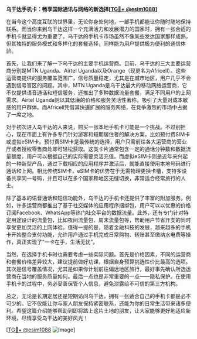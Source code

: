 **乌干达手机卡：畅享国际通讯与网络的新选择[[TG💪+ @esim1088](https://t.me/s/esim1088)]**

在当今这个高度互联的世界里，无论你身处何地，一部手机都能让你随时随地保持联系。而当你来到乌干达这样一个充满活力和发展潜力的国家时，拥有一张合适的手机卡就显得尤为重要了。乌干达的手机卡市场虽然不像某些发达国家那样成熟，但其独特的服务模式和多样化的套餐选择，同样能为用户提供极为便利的通信体验。

首先，让我们来了解一下乌干达的主要手机运营商。目前，乌干达的三大主要运营商分别是MTN Uganda、Airtel Uganda以及Orange（现更名为Africell）。这些运营商提供的服务覆盖范围广，信号质量稳定，尤其是在城市地区，用户几乎不会遇到信号盲区的问题。其中，MTN Uganda是乌干达最大的移动网络运营商，它不仅提供语音通话和短信服务，还推出了多种数据流量套餐，满足不同用户的上网需求。Airtel Uganda则以其低廉的价格和服务灵活性著称，吸引了大量对成本敏感的用户群体。而Africell凭借其快速扩展的服务网络，在竞争激烈的市场中占据了一席之地。

对于初次进入乌干达的人来说，购买一张本地手机卡可能是一个挑战。不过别担心，现在市面上有许多专门针对游客和短期居住者的解决方案，比如预付费SIM卡或虚拟eSIM卡。预付费SIM卡是最传统的选择，用户只需前往各大运营商的营业厅或者授权零售商处即可轻松获取。这类卡片通常包含一定的通话分钟数和数据流量额度，用户可以根据自己的实际需要灵活充值。而虚拟eSIM卡则是近年来兴起的一种新型产品，通过下载相应的应用程序并激活后，就能直接使用本地号码进行通话和上网。相比传统SIM卡，eSIM卡的优势在于无需物理更换卡槽，支持多设备共享同一号码，并且可以在多个国家和地区无缝切换，非常适合经常旅行的人士。

除了基本的语音通话和短信功能外，乌干达的手机卡还提供了丰富的附加服务。例如，许多运营商都推出了基于社交媒体的应用程序捆绑包，用户可以以优惠的价格订阅Facebook、WhatsApp等热门社交平台的数据流量。此外，还有专门针对特定用途设计的流量包，比如夜间流量包、周末流量包等，帮助用户节省开支的同时享受更加灵活的上网体验。值得一提的是，随着金融科技的发展，越来越多的手机卡开始整合支付功能，允许用户通过手机完成日常购物、转账甚至缴纳水电费等操作，真正实现了“一卡在手，生活无忧”。

当然，在选择手机卡时也需要考虑一些实际问题。首先是价格因素，不同的运营商和套餐价格差异较大，建议提前做好功课，根据自身预算挑选性价比最高的选项。其次是信号覆盖情况，尤其是如果你计划前往偏远地区旅行，最好事先确认所选运营商在当地的服务质量如何。最后一点也是非常重要的一点——隐私保护。在使用手机卡的过程中，务必妥善保管个人信息，避免泄露给不可信的第三方机构。

总之，无论是长期定居还是短期访问乌干达，拥有一张适合自己的手机卡都是必不可少的。它不仅能让你与家人朋友保持紧密联系，还能为你的日常生活带来诸多便利。希望这篇介绍能够帮助到即将踏上这片土地的朋友，让大家能够更好地适应新环境，尽情享受乌干达的美好风光！

[[TG💪+ @esim1088](https://t.me/s/esim1088) ![Image](https://i.postimg.cc/4NQfJmqS/Snipaste-2025-05-13-00-14-12.png)]